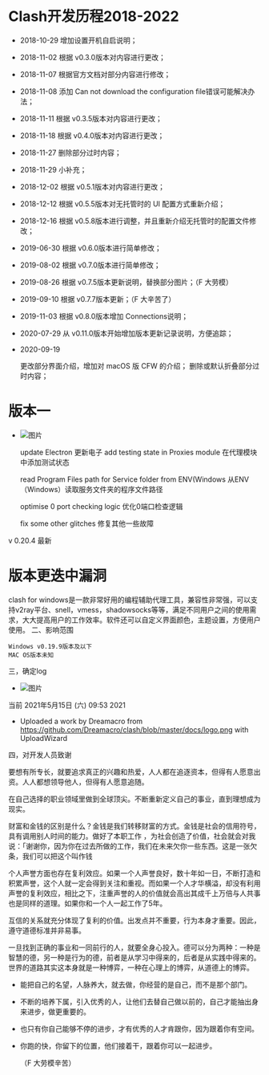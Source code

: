 # Clash开发历程2018-2022

* 2018-10-29 增加设置开机自启说明；

* 2018-11-02 根据 v0.3.0版本对内容进行更改；

* 2018-11-07 根据官方文档对部分内容进行修改；

* 2018-11-08 添加 Can not download the configuration file错误可能解决办法；

* 2018-11-11 根据 v0.3.5版本对内容进行更改；

* 2018-11-18 根据 v0.4.0版本对内容进行更改；

* 2018-11-27 删除部分过时内容；

* 2018-11-29 小补充；

* 2018-12-02 根据 v0.5.1版本对内容进行更改；

* 2018-12-12 根据 v0.5.5版本对无托管时的 UI 配置方式重新介绍；

* 2018-12-16 根据 v0.5.8版本进行调整，并且重新介绍无托管时的配置文件修改；

* 2019-06-30 根据 v0.6.0版本进行简单修改；

* 2019-08-02 根据 v0.7.0版本进行简单修改；

* 2019-08-26 根据 v0.7.5版本更新说明，替换部分图片；（F 大劳模）

* 2019-09-10 根据 v0.7.7版本更新；（F 大辛苦了）

* 2019-11-03 根据 v0.8.0版本增加 Connections说明；

* 2020-07-29 从 v0.11.0版本开始增加版本更新记录说明，方便追踪；

* 2020-09-19

    更改部分界面介绍，增加对 macOS 版 CFW 的介绍；
    删除或默认折叠部分过时内容；
# 版本一

* ![图片](https://user-images.githubusercontent.com/79394963/192225087-bcdf189f-36ac-4fe2-92d9-8b5c5e2acde2.png)

 

    update Electron             更新电子
    add testing state in Proxies module          在代理模块中添加测试状态

    read Program Files path for Service folder from ENV(Windows        从ENV（Windows）读取服务文件夹的程序文件路径

    optimise 0 port checking logic            优化0端口检查逻辑

    fix some other glitches        修复其他一些故障


v 0.20.4 最新




# 版本更迭中漏洞

clash for windows是一款非常好用的编程辅助代理工具，兼容性非常强，可以支持v2ray平台、snell，vmess，shadowsocks等等，满足不同用户之间的使用需求，大大提高用户的工作效率。软件还可以自定义界面颜色，主题设置，方便用户使用。
二、影响范围

    Windows v0.19.9版本及以下
    MAC OS版本未知
  
三，确定log

* ![图片](https://user-images.githubusercontent.com/79394963/192226130-3d25b2b8-5fa5-44d1-8763-72d566557b30.png)

当前	2021年5月15日 (六) 09:53	2021

* Uploaded a work by Dreamacro from https://github.com/Dreamacro/clash/blob/master/docs/logo.png with UploadWizard

四，对开发人员致谢

要想有所专长，就要追求真正的兴趣和热爱，人人都在追逐资本，但得有人愿意出资。人人都想领导他人，但得有人愿意追随。

在自己选择的职业领域里做到全球顶尖。不断重新定义自己的事业，直到理想成为现实。

财富和金钱的区别是什么？金钱是我们转移财富的方式。金钱是社会的信用符号，具有调用别人时间的能力。做好了本职工作
，为社会创造了价值，社会就会对我说：「谢谢你，因为你在过去所做的工作，我们在未来欠你一些东西。这是一张欠条，我们可以把这个叫作钱

个人声誉方面也存在复利效应。如果一个人声誉良好，数十年如一日，不断打造和积累声誉，这个人就一定会得到关注和重视。而如果一个人才华横溢，却没有利用声誉的复利效应，相比之下，注重声誉的人的价值就会高出其成千上万倍与人共事也是同样的道理。如果你和一个人一起工作了5年。

互信的关系就充分体现了复利的价值。出发点并不重要，行为本身才重要。因此，遵守道德标准并非易事。

一旦找到正确的事业和一同前行的人，就要全身心投入。德可以分为两种：一种是智慧的德，另一种是行为的德，前者是从学习中得来的，后者是从实践中得来的。世界的道路其实这本身就是一种博弈，一种在心理上的博弈，从道德上的博弈。

* 能把自己的名望，人脉养大，就去做，你经营的是自己，而不是那个部门。

* 不断的培养下属，引入优秀的人，让他们去替自己做以前的，自己才能抽出身来进步，做更重要的。

* 也只有你自己能够不停的进步，才有优秀的人才肯跟你，因为跟着你有空间。

* 你跑的快，你留下的位置，他们接着干，跟着你可以一起进步。
    
    （F 大劳模辛苦）
  
